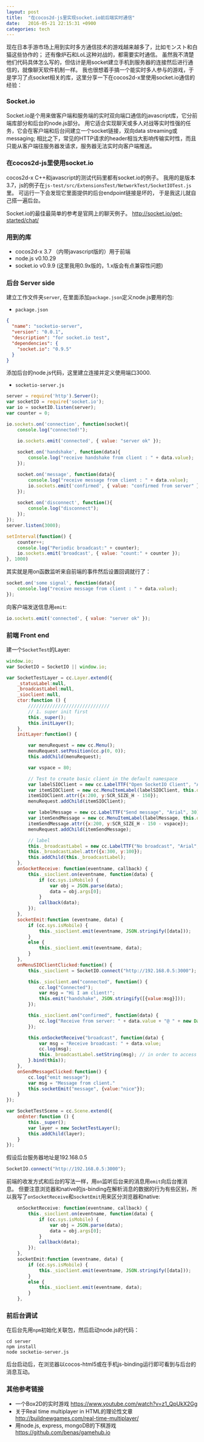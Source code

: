```yaml
---
layout: post
title:  "在cocos2d-js里实现socket.io前后端实时通信"
date:   2016-05-21 22:15:31 +0900
categories: tech
---
```

现在日本手游市场上用到实时多方通信技术的游戏越来越多了，比如モンスト和白猫这些协作的； 还有像炉石和LoL这种对战的，都需要实时通信。 虽然我不清楚他们代码具体怎么写的，但估计是用socket建立手机到服务器的连接然后进行通信的，就像聊天软件机制一样。 我也很想着手搞一个能实时多人参与的游戏，于是学习了点socket相关的库，这里分享一下在cocos2d-x里使用socket.io通信的经验：

### Socket.io

Socket.io是个用来做客户端和服务端的实时双向端口通信的javascript库，它分前端库部分和后台的node.js部分。
用它适合实现聊天或多人对战等实时性强的任务，它会在客户端和后台间建立一个socket链接，双向data streaming或messaging; 相比之下，常见的HTTP请求的header相当大影响传输实时性，而且只能从客户端往服务器发请求，服务器无法实时向客户端推送。

### 在cocos2d-js里使用socket.io
cocos2d-x C++和javascript的测试代码里都有socket.io的例子。 我用的是版本3.7，js的例子在`js-test/src/ExtensionsTest/NetworkTest/SocketIOTest.js`里。 可运行一下会发现它里面提供的后台endpoint链接是坏的， 于是我这儿就自己搭一遍后台。

Socket.io的最佳最简单的参考是官网上的聊天例子。
    http://socket.io/get-started/chat/

### 用到的库
* cocos2d-x 3.7 （内带javascript版的）用于前端
* node.js v0.10.29
* socket.io v0.9.9 (这里我用0.9x版的，1.x版会有点兼容性问题)

### 后台 Server side
建立工作文件夹`server`, 在里面添加`package.json`定义node.js要用的包:
* `package.json`

```json
{
  "name": "socketio-server",
  "version": "0.0.1",
  "description": "for socket.io test",
  "dependencies": {
    "socket.io": "0.9.5"
  }
}
```

添加后台的node.js代码，这里建立连接并定义使用端口3000.
* `socketio-server.js`

```js
server = require('http').Server();
var socketIO = require('socket.io');
var io = socketIO.listen(server);
var counter = 0;

io.sockets.on('connection', function(socket){
  	console.log("connected!");

    io.sockets.emit('connected', { value: "server ok" });
  
    socket.on('handshake', function(data){
        console.log("receive handshake from client : " + data.value);
    });

    socket.on('message', function(data){
      	console.log("receive message from client : " + data.value);
      	io.sockets.emit('confirmed', { value: "confirmed from server" });
  	});
  	
    socket.on('disconnect', function(){
      	console.log("disconnect");
  	});
});
server.listen(3000);

setInterval(function() {
    counter++;
    console.log("Periodic broadcast:" + counter);
    io.sockets.emit('broadcast', { value: "count:" + counter });
}, 1000)
```

其实就是用on函数监听来自前端的事件然后设置回调就行了：

```js
socket.on('some signal', function(data){
    console.log("receive message from client : " + data.value);
});
```
向客户端发送信息用`emit`:

```js
io.sockets.emit('connected', { value: "server ok" });
```

### 前端 Front end
建一个`SocketTest`的Layer:

```js
window.io;
var SocketIO = SocketIO || window.io;

var SocketTestLayer = cc.Layer.extend({
    _statusLabel:null,
    _broadcastLabel:null,
    _sioclient:null,
    ctor:function () {
        //////////////////////////////
        // 1. super init first
        this._super();
        this.initLayer();
    },
    initLayer:function() {

        var menuRequest = new cc.Menu();
        menuRequest.setPosition(cc.p(0, 0));
        this.addChild(menuRequest);

        var vspace = 80;

        // Test to create basic client in the default namespace
        var labelSIOClient = new cc.LabelTTF("Open SocketIO Client", "Arial", 30);
        var itemSIOClient = new cc.MenuItemLabel(labelSIOClient, this.onMenuSIOClientClicked, this);
        itemSIOClient.attr({x:200, y:SCR_SIZE_H - 150});
        menuRequest.addChild(itemSIOClient);

        var labelMessage = new cc.LabelTTF("Send message", "Arial", 30);
        var itemSendMessage = new cc.MenuItemLabel(labelMessage, this.onSendMessageClicked, this);
        itemSendMessage.attr({x:200, y:SCR_SIZE_H - 150 - vspace});
        menuRequest.addChild(itemSendMessage);

        // label
        this._broadcastLabel = new cc.LabelTTF("No broadcast", "Arial", 24);
        this._broadcastLabel.attr({x:300, y:100});
        this.addChild(this._broadcastLabel);
    },
    onSocketReceive: function(eventname, callback) {
        this._sioclient.on(eventname, function(data) {
            if (cc.sys.isMobile) {
                var obj = JSON.parse(data);
                data = obj.args[0];
            }
            callback(data);
        });
    },
    socketEmit:function (eventname, data) {
        if (cc.sys.isMobile) {
            this._sioclient.emit(eventname, JSON.stringify([data]));
        }
        else {
            this._sioclient.emit(eventname, data);
        }
    },
    onMenuSIOClientClicked:function() {
        this._sioclient = SocketIO.connect("http://192.168.0.5:3000");

        this._sioclient.on("connected", function() {
            cc.log("Connected");
            var msg = "Hi I am client!";
            this.emit("handshake", JSON.stringify([{value:msg}]));
        });

        this._sioclient.on("confirmed", function(data) {
            cc.log("Receive from server: " + data.value + "@ " + new Date());
        });

        this.onSocketReceive("broadcast", function(data) {
            var msg = "Receive broadcast: " + data.value;
            cc.log(msg);
            this._broadcastLabel.setString(msg); // in order to access 'this', bind(this) is neccessary
        }.bind(this));
    },
    onSendMessageClicked:function() {
        cc.log("emit message");
        var msg = "Message from client."
        this.socketEmit("message", {value:"nice"});
    }
});

var SocketTestScene = cc.Scene.extend({
    onEnter:function () {
        this._super();
        var layer = new SocketTestLayer();
        this.addChild(layer);
    }
});
```

假设后台服务器地址是192.168.0.5

```js
SocketIO.connect("http://192.168.0.5:3000");
```

前端的收发方式和后台的写法一样，用`on`监听后台来的消息用`emit`向后台推消息。
但要注意浏览器和native的js-binding在解析消息的数据的行为有些区别，所以我写了`onSocketReceive`和`socketEmit`用来区分浏览器和native:

```js
    onSocketReceive: function(eventname, callback) {
        this._sioclient.on(eventname, function(data) {
            if (cc.sys.isMobile) {
                var obj = JSON.parse(data);
                data = obj.args[0];
            }
            callback(data);
        });
    },
    socketEmit:function (eventname, data) {
        if (cc.sys.isMobile) {
            this._sioclient.emit(eventname, JSON.stringify([data]));
        }
        else {
            this._sioclient.emit(eventname, data);
        }
    },
```

### 前后台调试
在后台先用`npm`初始化关联包，然后启动node.js的代码：

```shell-session
cd server
npm install
node socketio-server.js
```

后台启动后，在浏览器以cocos-html5或在手机js-binding运行即可看到与后台的消息互动。


### 其他参考链接
* 一个Box2D的实时游戏 https://www.youtube.com/watch?v=z1_QpUkX2Gg
* 关于Real time multiplayer in HTML的理论性文章 http://buildnewgames.com/real-time-multiplayer/
* 用node.js, express, mongoDB的下棋游戏 https://github.com/benas/gamehub.io
